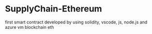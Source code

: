 # SupplyChain-Ethereum

first smart contract developed by using solidity, vscode, js, node.js and azure vm blockchain eth
